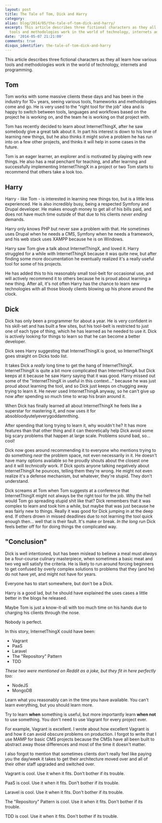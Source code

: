 ```yaml
---
layout: post
title: The Tale of Tom, Dick and Harry
category: 
alias: blog/2014/05/the-tale-of-tom-dick-and-harry/
excerpt: This article describes three fictional characters as they all learn how various
  tools and methodologies work in the world of technology, internets and programming.
date: '2014-05-07 21:21:00'
comments: true
disqus_identifier: the-tale-of-tom-dick-and-harry
---
```


This article describes three fictional characters as they all learn how various tools and methodologies work in the world of technology, internets and programming. 

## Tom

Tom works with some massive clients these days and has been in the industry for 10+ years, seeing various tools, frameworks and methodologies come and go. He is very used to the "right tool for the job" idea and is happy to switch between tools, languages and workflows based on the project he is working on, and the team he is working on that project with. 

Tom has recently decided to learn about InternetThingX, after he saw somebody give a great talk about it. In part his interest is down to his love of learning new things, but he also thinks it might solve a problem he has run into on a few other projects, and thinks it will help in some cases in the future.
 
Tom is an eager learner, an explorer and is motivated by playing with new things. He also has a real penchant  for teaching, and after learning and successfully implementing InternetThingX in a project or two Tom starts to recommend that others take a look too.

## Harry

Harry - like Tom - is interested in learning new things too, but is a little less experienced. He is also incredibly busy, being a respected Symfony and Drupal developer. He makes enough money to get all of his bills paid, and does not have much time outside of that due to his clients _never ending_ demands.

Harry only knows PHP but never saw a problem with that. He sometimes uses Drupal when he needs a CMS, Symfony when he needs a framework, and his web stack uses XAMPP because he is on Windows.

Harry saw Tom give a talk about InternetThingX, and loved it. Harry struggled for a while with InternetThingX because it was quite new, but after finding some more documentation he eventually realized it's a really useful tool for some of his projects. 

He has added this to his reasonably small tool-belt for occasional use, and will actively recommend it to others because he is proud about learning a new thing. After all, it's not often Harry has the chance to learn new technologies with all those bloody clients blowing up his phone around the clock.
 
## Dick

Dick has only been a programmer for about a year. He is very confident in his skill-set and has built a few sites, but his tool-belt is restricted to just one of each type of thing, which he has learned as he needed to use it. Dick is actively looking for things to learn so that he can become a better developer. 

Dick sees Harry suggesting that InternetThingX is good, so InternetThingX goes straight on Dicks todo list. 
 
It takes Dick a _really_ long time to get the hang of InternetThingX. InternetThingX is quite a bit more complicated than InternetThingA but Dick keeps at it because he saw Harry saying that it was good. Harry missed out some of the "InternetThingX in useful in this context..." because he was just proud about learning the tool, and so Dick just keeps on chugging away trying to learn it. He never used InternetThingA anyway, so he can't give up now after spending so much time to wrap his brain around it. 

When Dick has finally learned all about InternetThingX he feels like a superstar for mastering it, and now uses it for absobloodyutelyeverygoddamnthing.

After spending that long trying to learn it, why wouldn't he? It has more features than that other thing and it can theoretically help Dick avoid some big scary problems that happen at large scale. Problems sound bad, so... cool!

Dick now goes around recommending it to everyone who mentions trying to do something _near_ the problem space, not even necessarily in it. He doesn't have many options available so he proudly shouts about the closest one and it will _technically_ work. If Dick spots anyone talking negatively about InternetThingX he pounces, telling them they're wrong. He might not even realize it's a defense mechanism, but whatever, they're stupid. They don't understand. 

Dick screams at Tom when Tom suggests at a conference that InternetThingX might not always be the right tool for the job. Why the hell would Tom go spreading stupid shit like that? Dick remembers that it was complex to learn and took him a while, but maybe that was just because he was fairly new to things. Really it was good for Dick jumping in at the deep end. If others drown in missed deadlines due to not learning the tool quick enough then... well that is their fault. It's make or break. _In the long run_ Dick feels better off for for doing things the complicated way.

## "Conclusion"

Dick is well intentioned, but has been mislead to believe a meal must _always_ be a four-course culinary masterpiece, when sometimes a basic meat and two veg will satisfy the criteria.  He is likely to run around forcing beginners to get confused by overly complex solutions to problems that they (and he) do not have yet, and might not have for years.

Everyone has to start somewhere, but don't be a Dick.

Harry is a good lad, but he should have explained the uses cases a little better in the blogs he released.

Maybe Tom is just a know-it-all with too much time on his hands due to charging his clients through the nose.

Nobody is perfect.

In this story, InternetThingX could have been:

* Vagrant
* PaaS
* Laravel
* The "Repository" Pattern
* TDD

_These two were mentioned on Reddit as a joke, but they fit in here perfectly too:_

* NodeJS
* MongoDB

Learn what you reasonably can in the time you have available. You can't learn everything, but you should learn more. 

Try to learn **when** something is useful, but more importantly learn **when not** to use something. You don't need to use Vagrant for every project ever.

For example, Vagrant is excellent. I wrote about how excellent Vagrant is and how it can avoid obscure problems on production. I forgot to write that I use MAMP for basic CMS projects because the CMSs have all been built to abstract away those differences and most of the time it doesn't matter. 

I also forgot to mention that sometimes clients don't really feel like paying you the day/week it takes to get their architecture moved over and all of their other staff upgraded and switched over.

Vagrant is cool. Use it when it fits. Don't bother if its trouble.

PaaS is cool. Use it when it fits. Don't bother if its trouble.

Laravel is cool. Use it when it fits. Don't bother if its trouble.

The "Repository" Pattern is cool. Use it when it fits. Don't bother if its trouble.

TDD is cool. Use it when it fits. Don't bother if its trouble.
